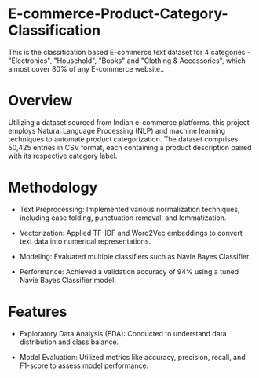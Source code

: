 # E-commerce-Product-Category-Classification
This is the classification based E-commerce text dataset for 4 categories - "Electronics", "Household", "Books" and "Clothing &amp; Accessories", which almost cover 80% of any E-commerce website..

# Overview
Utilizing a dataset sourced from Indian e-commerce platforms, this project employs Natural Language Processing (NLP) and machine learning techniques to automate product categorization. The dataset comprises 50,425 entries in CSV format, each containing a product description paired with its respective category label.

# Methodology
- Text Preprocessing: Implemented various normalization techniques, including case folding, punctuation removal, and lemmatization.

- Vectorization: Applied TF-IDF and Word2Vec embeddings to convert text data into numerical representations.

- Modeling: Evaluated multiple classifiers such as Navie Bayes Classifier.

- Performance: Achieved a validation accuracy of 94% using a tuned Navie Bayes Classifier model.

# Features
- Exploratory Data Analysis (EDA): Conducted to understand data distribution and class balance.

- Model Evaluation: Utilized metrics like accuracy, precision, recall, and F1-score to assess model performance.

